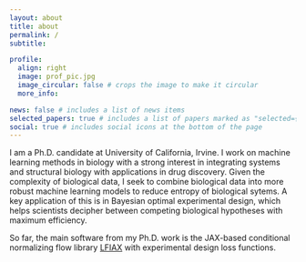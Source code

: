 ```yaml
---
layout: about
title: about
permalink: /
subtitle: 

profile:
  align: right
  image: prof_pic.jpg
  image_circular: false # crops the image to make it circular
  more_info:

news: false # includes a list of news items
selected_papers: true # includes a list of papers marked as "selected={true}"
social: true # includes social icons at the bottom of the page
---
```


I am a Ph.D. candidate at University of California, Irvine. I work on machine learning methods in biology with a strong interest in integrating systems and structural biology with applications in drug discovery. Given the complexity of biological data, I seek to combine biological data into more robust machine learning models to reduce entropy of biological sytems. A key application of this is in Bayesian optimal experimental design, which helps scientists decipher between competing biological hypotheses with maximum efficiency.

So far, the main software from my Ph.D. work is the JAX-based conditional normalizing flow library [LFIAX](https://github.com/vz415/lfiax) with experimental design loss functions.  

